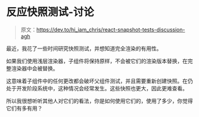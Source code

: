 # 反应快照测试-讨论

> 原文：<https://dev.to/hi_iam_chris/react-snapshot-tests-discussion-agh>

最近，我花了一些时间研究快照测试，并想知道完全渲染的有用性。

如果我们使用浅层渲染器，子组件将保持原样，不会被它们的渲染版本替换，在完整渲染器中会被替换。

这意味着子组件中的任何更改都会破坏父组件测试，并且需要重新创建快照。在仍处于开发阶段系统中，这种情况会经常发生。这些快照也更大，因此更难查看。

所以我很想听听其他人对它们的看法，你是如何使用它们的，使用了多少，你觉得它们有多有用？